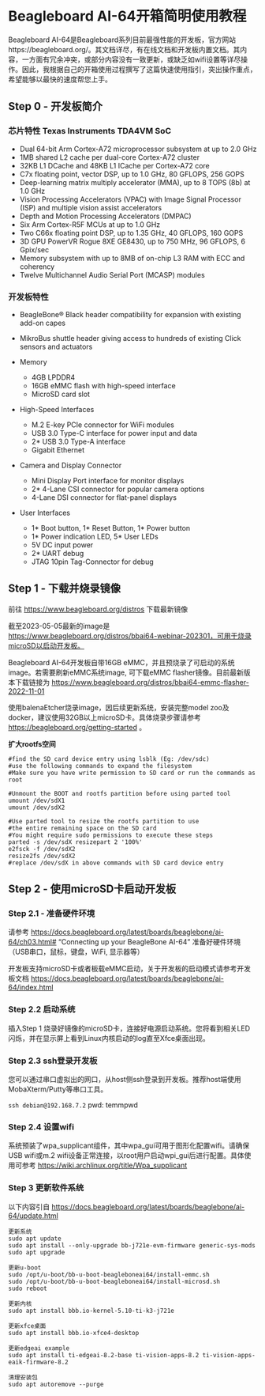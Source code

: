 # Beagleboard AI-64开箱简明使用教程

Beagleboard AI-64是Beagleboard系列目前最强性能的开发板，官方网站https://beagleboard.org/。其文档详尽，有在线文档和开发板内置文档。其内容，一方面有冗余冲突，或部分内容没有一致更新，或缺乏如wifi设置等详尽操作。因此，我根据自己的开箱使用过程撰写了这篇快速使用指引，突出操作重点，希望能够以最快的速度帮您上手。

## Step 0 - 开发板简介

### 芯片特性 Texas Instruments TDA4VM SoC

- Dual 64-bit Arm Cortex-A72 microprocessor subsystem at up to 2.0 GHz
- 1MB shared L2 cache per dual-core Cortex-A72 cluster
- 32KB L1 DCache and 48KB L1 ICache per Cortex-A72 core
- C7x floating point, vector DSP, up to 1.0 GHz, 80 GFLOPS, 256 GOPS
- Deep-learning matrix multiply accelerator (MMA), up to 8 TOPS (8b) at 1.0 GHz
- Vision Processing Accelerators (VPAC) with Image Signal Processor (ISP) and multiple vision assist accelerators
- Depth and Motion Processing Accelerators (DMPAC)
- Six Arm Cortex-R5F MCUs at up to 1.0 GHz
- Two C66x floating point DSP, up to 1.35 GHz, 40 GFLOPS, 160 GOPS
- 3D GPU PowerVR Rogue 8XE GE8430, up to 750 MHz, 96 GFLOPS, 6 Gpix/sec
- Memory subsystem with up to 8MB of on-chip L3 RAM with ECC and coherency
- Twelve Multichannel Audio Serial Port (MCASP) modules

### 开发板特性
- BeagleBone® Black header compatibility for expansion with existing add-on capes
- MikroBus shuttle header giving access to hundreds of existing Click sensors and actuators
- Memory
    - 4GB LPDDR4
    - 16GB eMMC flash with high-speed interface
    - MicroSD card slot

- High-Speed Interfaces
    - M.2 E-key PCIe connector for WiFi modules
    - USB 3.0 Type-C interface for power input and data
    - 2* USB 3.0 Type-A interface
    - Gigabit Ethernet

- Camera and Display Connector
    - Mini Display Port interface for monitor displays
    - 2* 4-Lane CSI connector for popular camera options
    - 4-Lane DSI connector for flat-panel displays

- User Interfaces
    - 1* Boot button, 1* Reset Button, 1* Power button
    - 1* Power indication LED, 5* User LEDs
    - 5V DC input power
    - 2* UART debug
    - JTAG 10pin Tag-Connector for debug

## Step 1 - 下载并烧录镜像
前往 https://www.beagleboard.org/distros 下载最新镜像

截至2023-05-05最新的image是 https://www.beagleboard.org/distros/bbai64-webinar-202301，可用于烧录microSD以启动开发板。

Beagleboard AI-64开发板自带16GB eMMC，并且预烧录了可启动的系统image。若需要刷新eMMC系统image, 可下载eMMC flasher镜像。目前最新版本下载链接为 https://www.beagleboard.org/distros/bbai64-emmc-flasher-2022-11-01 

使用balenaEtcher烧录image，因后续更新系统，安装完整model zoo及docker，建议使用32GB以上microSD卡。具体烧录步骤请参考 https://beagleboard.org/getting-started 。

**扩大rootfs空间**

```
#find the SD card device entry using lsblk (Eg: /dev/sdc)
#use the following commands to expand the filesystem
#Make sure you have write permission to SD card or run the commands as root

#Unmount the BOOT and rootfs partition before using parted tool
umount /dev/sdX1
umount /dev/sdX2

#Use parted tool to resize the rootfs partition to use
#the entire remaining space on the SD card
#You might require sudo permissions to execute these steps
parted -s /dev/sdX resizepart 2 '100%'
e2fsck -f /dev/sdX2
resize2fs /dev/sdX2
#replace /dev/sdX in above commands with SD card device entry
```

## Step 2 - 使用microSD卡启动开发板
### Step 2.1 - 准备硬件环境
请参考 https://docs.beagleboard.org/latest/boards/beaglebone/ai-64/ch03.html# “Connecting up your BeagleBone AI-64” 准备好硬件环境（USB串口，鼠标，键盘，WiFi, 显示器等）


开发板支持microSD卡或者板载eMMC启动，关于开发板的启动模式请参考开发板文档 https://docs.beagleboard.org/latest/boards/beaglebone/ai-64/index.html 

### Step 2.2 启动系统
插入Step 1 烧录好镜像的microSD卡，连接好电源启动系统。您将看到相关LED闪烁，并在显示屏上看到Linux内核启动的log直至Xfce桌面出现。

### Step 2.3 ssh登录开发板
您可以通过串口虚拟出的网口，从host侧ssh登录到开发板。推荐host端使用MobaXterm/Putty等串口工具。

`ssh debian@192.168.7.2` 
pwd: temmpwd

### Step 2.4 设置wifi
系统预装了wpa_supplicant组件，其中wpa_gui可用于图形化配置wifi。请确保USB wifi或m.2 wifi设备正常连接，以root用户启动wpi_gui后进行配置。具体使用可参考 https://wiki.archlinux.org/title/Wpa_supplicant 


### Step 3 更新软件系统
以下内容引自 https://docs.beagleboard.org/latest/boards/beaglebone/ai-64/update.html 

```
更新系统
sudo apt update
sudo apt install --only-upgrade bb-j721e-evm-firmware generic-sys-mods
sudo apt upgrade

更新u-boot
sudo /opt/u-boot/bb-u-boot-beagleboneai64/install-emmc.sh
sudo /opt/u-boot/bb-u-boot-beagleboneai64/install-microsd.sh
sudo reboot

更新内核
sudo apt install bbb.io-kernel-5.10-ti-k3-j721e

更新xfce桌面
sudo apt install bbb.io-xfce4-desktop

更新edgeai example
sudo apt install ti-edgeai-8.2-base ti-vision-apps-8.2 ti-vision-apps-eaik-firmware-8.2

清理安装包
sudo apt autoremove --purge
```




